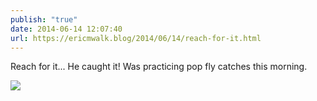 ```yaml
---
publish: "true"
date: 2014-06-14 12:07:40
url: https://ericmwalk.blog/2014/06/14/reach-for-it.html
---
```


Reach for it... He caught it! Was practicing pop fly catches this morning.

![](https://ericmwalk.blog/uploads/2022/6ff1bb57dc.jpg)